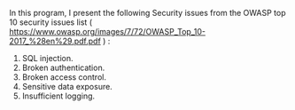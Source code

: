 In this program, I present the following Security issues from the OWASP top 10 security issues list ( https://www.owasp.org/images/7/72/OWASP_Top_10-2017_%28en%29.pdf.pdf ) :
1. SQL injection.
2. Broken authentication.
3. Broken access control.
4. Sensitive data exposure.
5. Insufficient logging.


